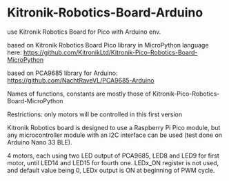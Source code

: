 # Kitronik-Robotics-Board-Arduino
 use Kitronik Robotics Board for Pico with Arduino env.

based on Kitronik Robotics Board Pico library in MicroPython language here:
https://github.com/KitronikLtd/Kitronik-Pico-Robotics-Board-MicroPython

based on PCA9685 library for Arduino:
https://github.com/NachtRaveVL/PCA9685-Arduino

Names of functions, constants are mostly those of Kitronik-Pico-Robotics-Board-MicroPython

Restrictions: only motors will be controlled in this first version

Kitronik Robotics board is designed to use a Raspberry Pi Pico module, but any microcontroller module 
with an I2C interface can be used (test done on Arduino Nano 33 BLE).

4 motors, each using two LED output of PCA9685, LED8 and LED9 for first motor, until LED14 and LED15 for fourth one.
LEDx_ON register is not used, and default value being 0, LEDx output is ON at beginning of PWM cycle.   
